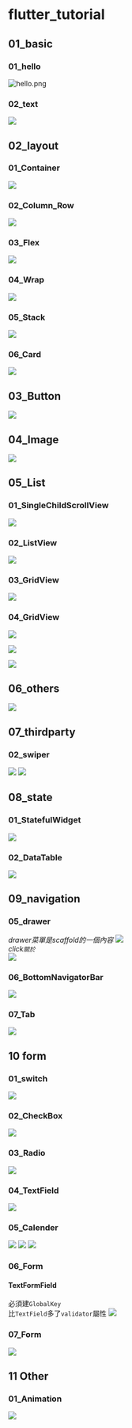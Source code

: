 # flutter_tutorial

## 01_basic

### 01_hello

![hello.png](imgs/hello.png)

### 02_text

![](imgs/text.PNG)

## 02_layout

### 01_Container

![](imgs/container.PNG)

### 02_Column_Row

![](imgs/ColumnRow.PNG)

### 03_Flex

![](imgs/Flex.PNG)

### 04_Wrap

![](imgs/wrap.PNG)

### 05_Stack

![](imgs/Stack.PNG)

### 06_Card

![](imgs/Card.PNG)

## 03_Button

![](imgs/Button.PNG)

## 04_Image

![](imgs/Image.png)

## 05_List

### 01_SingleChildScrollView

![](imgs/SingleChildScrollView.png)

### 02_ListView

![](imgs/ListView.png)

### 03_GridView

![](imgs/GridView.png)

### 04_GridView

![](imgs/GridViewCount.png)

![](imgs/GridViewExtent.png)

![](imgs/GridViewBuilder.png)

## 06_others

![](imgs/Cupertino.png)

## 07_thirdparty

### 02_swiper

![](imgs/swiper_1.png)
![](imgs/swiper_2.png)

## 08_state

### 01_StatefulWidget

![](imgs/StatefulWidget.png)

### 02_DataTable

![](imgs/DataTable.png)

## 09_navigation

### 05_drawer

_drawer菜單是scaffold的一個內容_
![](imgs/Drawer.png)  
_click`關於`_  
![](imgs/DrawerAbout.png)

### 06_BottomNavigatorBar

![](imgs/BottomNavigatorBar.png)

### 07_Tab

![](imgs/Tab.png)

## 10 form

### 01_switch

![](imgs/Switch.png)

### 02_CheckBox

![](imgs/CheckBox.png)

### 03_Radio
![](imgs/Radio.png)

### 04_TextField
![](imgs/TextField.png)


### 05_Calender
![](imgs/Calender1.png)
![](imgs/Calender2.png)
![](imgs/Calender3.png)


### 06_Form
#### TextFormField
必須建`GlobalKey`  
比`TextField`多了`validator`屬性
![](imgs/Form1.png)

### 07_Form
![](imgs/Form2.png)


## 11 Other
### 01_Animation
![](imgs/Animation.png)
